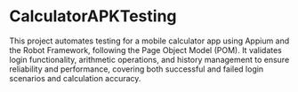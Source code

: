 # CalculatorAPKTesting
This project automates testing for a mobile calculator app using Appium and the Robot Framework, following the Page Object Model (POM). It validates login functionality, arithmetic operations, and history management to ensure reliability and performance, covering both successful and failed login scenarios and calculation accuracy.
